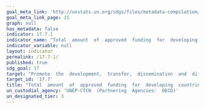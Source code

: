 ```yaml
---
goal_meta_link: 'http://unstats.un.org/sdgs/files/metadata-compilation/Metadata-Goal-17.pdf'
goal_meta_link_page: 15
graph: null
has_metadata: false
indicator: 17.7.1
indicator_name: "Total  amount  of  approved  funding  for  developing  countries  to  promote  the  development,  transfer,  dissemination  and  diffusion  of  environmentally  sound  technologies"
indicator_variable: null
layout: indicator
permalink: /17-7-1/
published: true  
sdg_goal: 17
target: "Promote  the  development,  transfer,  dissemination  and  diffusion  of  environmentally  sound  technologies  to  developing  countries  on  favourable  terms,  including  on  concessional  and  preferential  terms,  as  mutually  agreed."
target_id: '17.7'
title: "Total  amount  of  approved  funding  for  developing  countries  to  promote  the  development,  transfer,  dissemination  and  diffusion  of  environmentally  sound  technologies"
un_custodial_agency: 'UNEP-CTCN  (Partnering  Agencies:  OECD)'
un_designated_tier: 3
---
```

